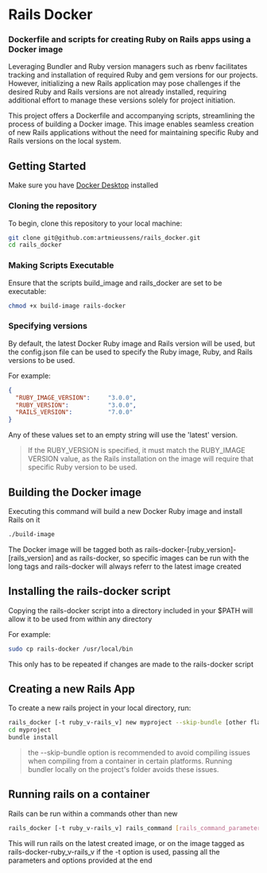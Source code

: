 # Rails Docker

### Dockerfile and scripts for creating Ruby on Rails apps using a Docker image

Leveraging Bundler and Ruby version managers such as rbenv facilitates tracking and installation of required Ruby and gem versions for our projects. However, initializing a new Rails application may pose challenges if the desired Ruby and Rails versions are not already installed, requiring additional effort to manage these versions solely for project initiation.

This project offers a Dockerfile and accompanying scripts, streamlining the process of building a Docker image. This image enables seamless creation of new Rails applications without the need for maintaining specific Ruby and Rails versions on the local system.

## Getting Started

Make sure you have [Docker Desktop](https://docs.docker.com/desktop/) installed

### Cloning the repository

To begin, clone this repository to your local machine:

```sh
git clone git@github.com:artmieussens/rails_docker.git
cd rails_docker
```

### Making Scripts Executable

Ensure that the scripts build_image and rails_docker are set to be executable:

```sh
chmod +x build-image rails-docker
```

### Specifying versions

By default, the latest Docker Ruby image and Rails version will be used, but the config.json file can be used to specify the Ruby image, Ruby, and Rails versions to be used.

For example:

```json
{
  "RUBY_IMAGE_VERSION":     "3.0.0",
  "RUBY_VERSION":           "3.0.0",
  "RAILS_VERSION":          "7.0.0"
}
```

Any of these values set to an empty string will use the 'latest' version.

> If the RUBY_VERSION is specified, it must match the RUBY_IMAGE VERSION value, as the Rails installation on the image will require that specific Ruby version to be used.

## Building the Docker image

Executing this command will build a new Docker Ruby image and install Rails on it 

```sh
./build-image
```

The Docker image will be tagged both as rails-docker-[ruby_version]-[rails_version] and as rails-docker, so specific images can be run with the long tags and rails-docker will always referr to the latest image created

## Installing the rails-docker script

Copying the rails-docker script into a directory included in your $PATH will allow it to be used from within any directory

For example:

```sh
sudo cp rails-docker /usr/local/bin
```

This only has to be repeated if changes are made to the rails-docker script

## Creating a new Rails App

To create a new rails project in your local directory, run:

```sh
rails_docker [-t ruby_v-rails_v] new myproject --skip-bundle [other flags and params]
cd myproject
bundle install
```

> the --skip-bundle option is recommended to avoid compiling issues when compiling from a container in certain platforms. Running bundler locally on the project's folder avoids these issues.

## Running rails on a container

Rails can be run within a commands other than new

```sh
rails_docker [-t ruby_v-rails_v] rails_command [rails_command_parameters]
```

This will run rails on the latest created image, or on the image tagged as rails-docker-ruby_v-rails_v if the -t option is used, passing all the parameters and options provided at the end
